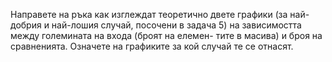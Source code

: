 Направете на ръка как изглеждат теоретично двете графики (за най-добрия и най-лошия
случай, посочени в задача 5) на зависимостта между големината на входа (броят на елемен-
тите в масива) и броя на сравненията. Означете на графиките за кой случай те се отнасят.
